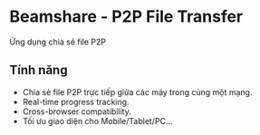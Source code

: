 # Beamshare - P2P File Transfer

Ứng dụng chia sẻ file P2P

##  Tính năng

-  Chia sẻ file P2P trực tiếp giữa các máy trong cùng một mạng.
-  Real-time progress tracking.
-  Cross-browser compatibility.
-  Tối ưu giao diện cho Mobile/Tablet/PC...
